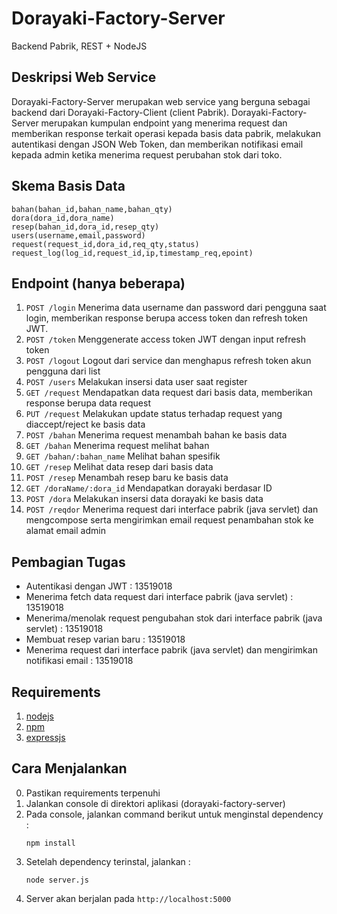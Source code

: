 # Dorayaki-Factory-Server
Backend Pabrik, REST + NodeJS

## Deskripsi Web Service
Dorayaki-Factory-Server merupakan web service yang berguna sebagai backend dari Dorayaki-Factory-Client (client Pabrik). Dorayaki-Factory-Server merupakan kumpulan endpoint yang menerima request dan memberikan response terkait operasi kepada basis data pabrik, melakukan autentikasi dengan JSON Web Token, dan memberikan notifikasi email kepada admin ketika menerima request perubahan stok dari toko.

## Skema Basis Data
```
bahan(bahan_id,bahan_name,bahan_qty)
dora(dora_id,dora_name)
resep(bahan_id,dora_id,resep_qty)
users(username,email,password)
request(request_id,dora_id,req_qty,status)
request_log(log_id,request_id,ip,timestamp_req,epoint)
```
## Endpoint (hanya beberapa)
1. `POST /login`
   Menerima data username dan password dari pengguna saat login, memberikan response berupa access token dan refresh token JWT.
2. `POST /token`
   Menggenerate access token JWT dengan input refresh token
3. `POST /logout`
   Logout dari service dan menghapus refresh token akun pengguna dari list
4. `POST /users`
   Melakukan insersi data user saat register
5. `GET /request`
   Mendapatkan data request dari basis data, memberikan response berupa data request
6. `PUT /request`
   Melakukan update status terhadap request yang diaccept/reject ke basis data 
7. `POST /bahan`
   Menerima request menambah bahan ke basis data
8. `GET /bahan`
   Menerima request melihat bahan
9. `GET /bahan/:bahan_name`
   Melihat bahan spesifik
10. `GET /resep`
    Melihat data resep dari basis data
11. `POST /resep`
    Menambah resep baru ke basis data
12. `GET /doraName/:dora_id`
    Mendapatkan dorayaki berdasar ID
13. `POST /dora`
    Melakukan insersi data dorayaki ke basis data
14. `POST /reqdor`
    Menerima request dari interface pabrik (java servlet) dan mengcompose serta mengirimkan email request penambahan stok ke alamat email admin 

## Pembagian Tugas
- Autentikasi dengan JWT : 13519018
- Menerima fetch data request dari interface pabrik (java servlet) : 13519018
- Menerima/menolak request pengubahan stok dari interface pabrik (java servlet) : 13519018
- Membuat resep varian baru : 13519018
- Menerima request dari interface pabrik (java servlet) dan mengirimkan notifikasi email : 13519018 

## Requirements
1. [nodejs](https://nodejs.org/en/download/)
2. [npm](https://docs.npmjs.com/downloading-and-installing-node-js-and-npm/)
3. [expressjs](https://expressjs.com/en/starter/installing.html)

## Cara Menjalankan
0. Pastikan requirements terpenuhi
1. Jalankan console di direktori aplikasi (dorayaki-factory-server)
2. Pada console, jalankan command berikut untuk menginstal dependency :
   ```
   npm install
   ```
3. Setelah dependency terinstal, jalankan :
   ```
   node server.js
   ```
4. Server akan berjalan pada `http://localhost:5000`